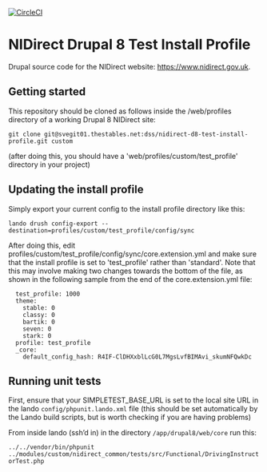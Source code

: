 [![CircleCI](https://circleci.com/gh/dof-dss/nidirect-d8-test-install-profile.svg?style=svg)](https://circleci.com/gh/dof-dss/nidirect-d8-test-install-profile)

# NIDirect Drupal 8 Test Install Profile

Drupal source code for the NIDirect website: https://www.nidirect.gov.uk.

## Getting started

This repository should be cloned as follows inside the /web/profiles directory of a working Drupal 8 NIDirect site:

`git clone git@svegit01.thestables.net:dss/nidirect-d8-test-install-profile.git custom`
 
(after doing this, you should have a 'web/profiles/custom/test_profile' directory in your project)

## Updating the install profile

Simply export your current config to the install profile directory like this:

`lando drush config-export --destination=profiles/custom/test_profile/config/sync`
 
After doing this, edit profiles/custom/test_profile/config/sync/core.extension.yml and make sure that the 
install profile is set to 'test_profile' rather than 'standard'. 
Note that this may involve making two changes towards the bottom of the file, 
as shown in the following sample from the end of the core.extension.yml file:

```
  test_profile: 1000
  theme:
    stable: 0
    classy: 0
    bartik: 0
    seven: 0
    stark: 0 
  profile: test_profile
  _core:
    default_config_hash: R4IF-ClDHXxblLcG0L7MgsLvfBIMAvi_skumNFQwkDc
```

## Running unit tests

First, ensure that your SIMPLETEST_BASE_URL is set to the local site URL in the lando 
`config/phpunit.lando.xml` file (this should be set automatically by the Lando build scripts, 
but is worth checking if you are having problems)

From inside lando (ssh’d in) in the directory `/app/drupal8/web/core` run this:

`../../vendor/bin/phpunit ../modules/custom/nidirect_common/tests/src/Functional/DrivingInstructorTest.php`
